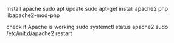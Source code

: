 Install apache 
sudo apt update
sudo apt-get install apache2 php libapache2-mod-php


check if Apache is working
sudo systemctl status apache2
sudo /etc/init.d/apache2 restart
